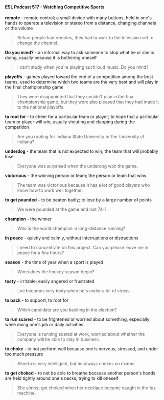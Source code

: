 #### ESL Podcast 517 - Watching Competitive Sports

**remote** - remote control; a small device with many buttons, held in one's hands
to operate a television or stereo from a distance, changing channels or the
volume

> Before people had remotes, they had to walk to the television set to change the
channel.

**Do you mind?** - an informal way to ask someone to stop what he or she is
doing, usually because it is bothering oneself

> I can't study when you're playing such loud music. Do you mind?

**playoffs** - games played toward the end of a competition among the best teams,
used to determine which two teams are the very best and will play in the final
championship game

> They were disappointed that they couldn't play in the final championship game,
but they were also pleased that they had made it to the national playoffs.

**to root for** - to cheer for a particular team or player; to hope that a particular
team or player will win, usually shouting and clapping during the competition

> Are you rooting for Indiana State University or the University of Indiana?

**underdog** - the team that is not expected to win; the team that will probably lose

> Everyone was surprised when the underdog won the game.

**victorious** - the winning person or team; the person or team that wins

> The team was victorious because it has a lot of good players who know how to
work well together.

**to get pounded** - to be beaten badly; to lose by a large number of points

> We were pounded at the game and lost 74-1.

**champion** - the winner

> Who is the world champion in long-distance running?

**in peace** - quietly and calmly, without interruptions or distractions

> I need to concentrate on this project. Can you please leave me in peace for a
few hours?

**season** - the time of year when a sport is played

> When does the hockey season begin?

**testy** - irritable; easily angered or frustrated

> Lee becomes very testy when he's under a lot of stress.

**to back** - to support; to root for

> Which candidate are you backing in the election?

**to run scared** - to be frightened or worried about something, especially while
doing one's job or daily activities

> Everyone is running scared at work, worried about whether the company will be
able to stay in business.

**to choke** - to not perform well because one is nervous, stressed, and under too
much pressure

> Alberto is very intelligent, but he always chokes on exams.

**to get choked** - to not be able to breathe because another person's hands are
held tightly around one's necks, trying to kill oneself

> She almost got choked when her necklace became caught in the fax machine.

